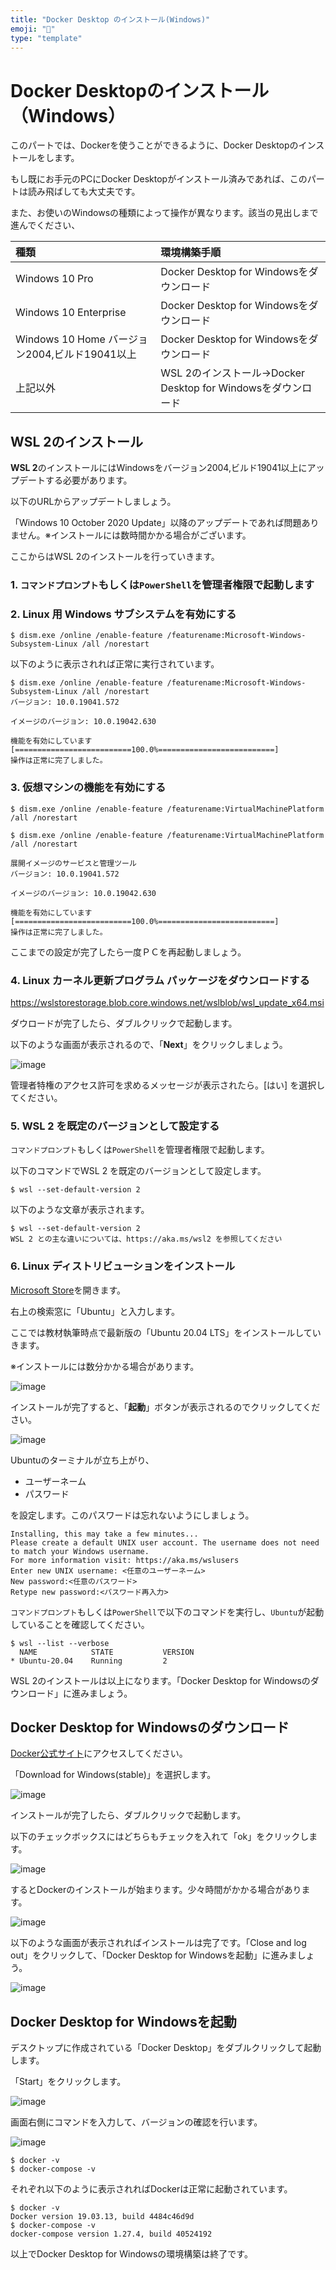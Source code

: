 ```yaml
---
title: "Docker Desktop のインストール(Windows)"
emoji: "🐳"
type: "template"
---
```



# Docker Desktopのインストール（Windows）
このパートでは、Dockerを使うことができるように、Docker Desktopのインストールをします。

もし既にお手元のPCにDocker Desktopがインストール済みであれば、このパートは読み飛ばしても大丈夫です。

また、お使いのWindowsの種類によって操作が異なります。該当の見出しまで進んでください、

| 種類 | 環境構築手順 |
|:---|:---|
|Windows 10 Pro|Docker Desktop for Windowsをダウンロード|
|Windows 10 Enterprise |Docker Desktop for Windowsをダウンロード |
|Windows 10 Home バージョン2004,ビルド19041以上|Docker Desktop for Windowsをダウンロード|
|上記以外|WSL 2のインストール→Docker Desktop for Windowsをダウンロード|

## WSL 2のインストール

**WSL 2**のインストールにはWindowsをバージョン2004,ビルド19041以上にアップデートする必要があります。

以下のURLからアップデートしましょう。

「Windows 10 October 2020 Update」以降のアップデートであれば問題ありません。※インストールには数時間かかる場合がございます。

ここからはWSL 2のインストールを行っていきます。

### 1. `コマンドプロンプト`もしくは`PowerShell`を管理者権限で起動します

### 2. Linux 用 Windows サブシステムを有効にする

```shell
$ dism.exe /online /enable-feature /featurename:Microsoft-Windows-Subsystem-Linux /all /norestart
```

以下のように表示されれば正常に実行されています。

```shell
$ dism.exe /online /enable-feature /featurename:Microsoft-Windows-Subsystem-Linux /all /norestart
バージョン: 10.0.19041.572

イメージのバージョン: 10.0.19042.630

機能を有効にしています
[==========================100.0%==========================]
操作は正常に完了しました。
```

### 3. 仮想マシンの機能を有効にする

```shell
$ dism.exe /online /enable-feature /featurename:VirtualMachinePlatform /all /norestart
```

```shell
$ dism.exe /online /enable-feature /featurename:VirtualMachinePlatform /all /norestart

展開イメージのサービスと管理ツール
バージョン: 10.0.19041.572

イメージのバージョン: 10.0.19042.630

機能を有効にしています
[==========================100.0%==========================]
操作は正常に完了しました。
```

ここまでの設定が完了したら一度ＰＣを再起動しましょう。

### 4. Linux カーネル更新プログラム パッケージをダウンロードする
https://wslstorestorage.blob.core.windows.net/wslblob/wsl_update_x64.msi

ダウロードが完了したら、ダブルクリックで起動します。

以下のような画面が表示されるので、「**Next**」をクリックしましょう。

![image](https://i.gyazo.com/736f28d6f796ef11eed4b60901f22902.png)

管理者特権のアクセス許可を求めるメッセージが表示されたら。[はい] を選択してください。

### 5. WSL 2 を既定のバージョンとして設定する
 `コマンドプロンプト`もしくは`PowerShell`を管理者権限で起動します。

 以下のコマンドでWSL 2 を既定のバージョンとして設定します。
 ```shell
$ wsl --set-default-version 2
 ```

以下のような文章が表示されます。
  ```shell
$ wsl --set-default-version 2
WSL 2 との主な違いについては、https://aka.ms/wsl2 を参照してください
 ```

### 6. Linux ディストリビューションをインストール

[Microsoft Store](https://aka.ms/wslstore)を開きます。

右上の検索窓に「Ubuntu」と入力します。

ここでは教材執筆時点で最新版の「Ubuntu 20.04 LTS」をインストールしていきます。

※インストールには数分かかる場合があります。

![image](https://i.gyazo.com/92176d7516f0cc404f0fda85a3deb46f.png)

インストールが完了すると、「**起動**」ボタンが表示されるのでクリックしてください。

![image](https://i.gyazo.com/e2b963279806bf4080b3c9296989a85e.png)

Ubuntuのターミナルが立ち上がり、

- ユーザーネーム
- パスワード

を設定します。このパスワードは忘れないようにしましょう。

```ubuntu
Installing, this may take a few minutes...
Please create a default UNIX user account. The username does not need to match your Windows username.
For more information visit: https://aka.ms/wslusers
Enter new UNIX username: <任意のユーザーネーム>
New password:<任意のパスワード>
Retype new password:<パスワード再入力>
```

 `コマンドプロンプト`もしくは`PowerShell`で以下のコマンドを実行し、`Ubuntu`が起動していることを確認してください。

```shell
$ wsl --list --verbose
  NAME            STATE           VERSION
* Ubuntu-20.04    Running         2
```

WSL 2のインストールは以上になります。「Docker Desktop for Windowsのダウンロード」に進みましょう。

## Docker Desktop for Windowsのダウンロード
[Docker公式サイト](https://www.docker.com/products/docker-desktop)にアクセスしてください。

「Download for Windows(stable)」を選択します。

![image](https://gyazo.com/2b5cc7d3a239c267e9c3b19b327d0d7d.png)

インストールが完了したら、ダブルクリックで起動します。

以下のチェックボックスにはどちらもチェックを入れて「ok」をクリックします。

![image](https://i.gyazo.com/c6f432b505c15ce058fef20907b79bb6.png)

するとDockerのインストールが始まります。少々時間がかかる場合があります。

![image](https://i.gyazo.com/3fe7857457d49bbc92db9262db6e7a7a.png)

以下のような画面が表示されればインストールは完了です。「Close and log out」をクリックして、「Docker Desktop for Windowsを起動」に進みましょう。

![image](https://i.gyazo.com/fbde4e91696293325e0bd1310c2d25ea.png)

## Docker Desktop for Windowsを起動

デスクトップに作成されている「Docker Desktop」をダブルクリックして起動します。

「Start」をクリックします。

![image](https://i.gyazo.com/ffd4008f74ec58cacded3faa1f911b7f.png)

画面右側にコマンドを入力して、バージョンの確認を行います。

![image](https://i.gyazo.com/b57ddde79bb32c6fe5d1208d7c065ad5.png)

```shell
$ docker -v
$ docker-compose -v 
```

それぞれ以下のように表示されればDockerは正常に起動されています。

```shell
$ docker -v
Docker version 19.03.13, build 4484c46d9d
$ docker-compose -v 
docker-compose version 1.27.4, build 40524192
```

以上でDocker Desktop for Windowsの環境構築は終了です。
